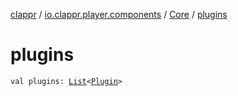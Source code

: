 [clappr](../../index.md) / [io.clappr.player.components](../index.md) / [Core](index.md) / [plugins](.)

# plugins

`val plugins: `[`List`](https://kotlinlang.org/api/latest/jvm/stdlib/kotlin.collections/-list/index.html)`<`[`Plugin`](../../io.clappr.player.plugin/-plugin/index.md)`>`